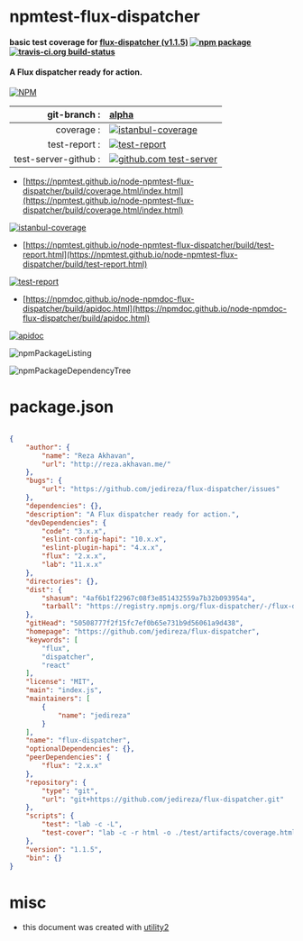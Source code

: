 # npmtest-flux-dispatcher

#### basic test coverage for  [flux-dispatcher (v1.1.5)](https://github.com/jedireza/flux-dispatcher)  [![npm package](https://img.shields.io/npm/v/npmtest-flux-dispatcher.svg?style=flat-square)](https://www.npmjs.org/package/npmtest-flux-dispatcher) [![travis-ci.org build-status](https://api.travis-ci.org/npmtest/node-npmtest-flux-dispatcher.svg)](https://travis-ci.org/npmtest/node-npmtest-flux-dispatcher)

#### A Flux dispatcher ready for action.

[![NPM](https://nodei.co/npm/flux-dispatcher.png?downloads=true&downloadRank=true&stars=true)](https://www.npmjs.com/package/flux-dispatcher)

| git-branch : | [alpha](https://github.com/npmtest/node-npmtest-flux-dispatcher/tree/alpha)|
|--:|:--|
| coverage : | [![istanbul-coverage](https://npmtest.github.io/node-npmtest-flux-dispatcher/build/coverage.badge.svg)](https://npmtest.github.io/node-npmtest-flux-dispatcher/build/coverage.html/index.html)|
| test-report : | [![test-report](https://npmtest.github.io/node-npmtest-flux-dispatcher/build/test-report.badge.svg)](https://npmtest.github.io/node-npmtest-flux-dispatcher/build/test-report.html)|
| test-server-github : | [![github.com test-server](https://npmtest.github.io/node-npmtest-flux-dispatcher/GitHub-Mark-32px.png)](https://npmtest.github.io/node-npmtest-flux-dispatcher/build/app/index.html) | | build-artifacts : | [![build-artifacts](https://npmtest.github.io/node-npmtest-flux-dispatcher/glyphicons_144_folder_open.png)](https://github.com/npmtest/node-npmtest-flux-dispatcher/tree/gh-pages/build)|

- [https://npmtest.github.io/node-npmtest-flux-dispatcher/build/coverage.html/index.html](https://npmtest.github.io/node-npmtest-flux-dispatcher/build/coverage.html/index.html)

[![istanbul-coverage](https://npmtest.github.io/node-npmtest-flux-dispatcher/build/screenCapture.buildCi.browser.%252Ftmp%252Fbuild%252Fcoverage.lib.html.png)](https://npmtest.github.io/node-npmtest-flux-dispatcher/build/coverage.html/index.html)

- [https://npmtest.github.io/node-npmtest-flux-dispatcher/build/test-report.html](https://npmtest.github.io/node-npmtest-flux-dispatcher/build/test-report.html)

[![test-report](https://npmtest.github.io/node-npmtest-flux-dispatcher/build/screenCapture.buildCi.browser.%252Ftmp%252Fbuild%252Ftest-report.html.png)](https://npmtest.github.io/node-npmtest-flux-dispatcher/build/test-report.html)

- [https://npmdoc.github.io/node-npmdoc-flux-dispatcher/build/apidoc.html](https://npmdoc.github.io/node-npmdoc-flux-dispatcher/build/apidoc.html)

[![apidoc](https://npmdoc.github.io/node-npmdoc-flux-dispatcher/build/screenCapture.buildCi.browser.%252Ftmp%252Fbuild%252Fapidoc.html.png)](https://npmdoc.github.io/node-npmdoc-flux-dispatcher/build/apidoc.html)

![npmPackageListing](https://npmtest.github.io/node-npmtest-flux-dispatcher/build/screenCapture.npmPackageListing.svg)

![npmPackageDependencyTree](https://npmtest.github.io/node-npmtest-flux-dispatcher/build/screenCapture.npmPackageDependencyTree.svg)



# package.json

```json

{
    "author": {
        "name": "Reza Akhavan",
        "url": "http://reza.akhavan.me/"
    },
    "bugs": {
        "url": "https://github.com/jedireza/flux-dispatcher/issues"
    },
    "dependencies": {},
    "description": "A Flux dispatcher ready for action.",
    "devDependencies": {
        "code": "3.x.x",
        "eslint-config-hapi": "10.x.x",
        "eslint-plugin-hapi": "4.x.x",
        "flux": "2.x.x",
        "lab": "11.x.x"
    },
    "directories": {},
    "dist": {
        "shasum": "4af6b1f22967c08f3e851432559a7b32b093954a",
        "tarball": "https://registry.npmjs.org/flux-dispatcher/-/flux-dispatcher-1.1.5.tgz"
    },
    "gitHead": "50508777f2f15fc7ef0b65e731b9d56061a9d438",
    "homepage": "https://github.com/jedireza/flux-dispatcher",
    "keywords": [
        "flux",
        "dispatcher",
        "react"
    ],
    "license": "MIT",
    "main": "index.js",
    "maintainers": [
        {
            "name": "jedireza"
        }
    ],
    "name": "flux-dispatcher",
    "optionalDependencies": {},
    "peerDependencies": {
        "flux": "2.x.x"
    },
    "repository": {
        "type": "git",
        "url": "git+https://github.com/jedireza/flux-dispatcher.git"
    },
    "scripts": {
        "test": "lab -c -L",
        "test-cover": "lab -c -r html -o ./test/artifacts/coverage.html && open ./test/artifacts/coverage.html"
    },
    "version": "1.1.5",
    "bin": {}
}
```



# misc
- this document was created with [utility2](https://github.com/kaizhu256/node-utility2)
